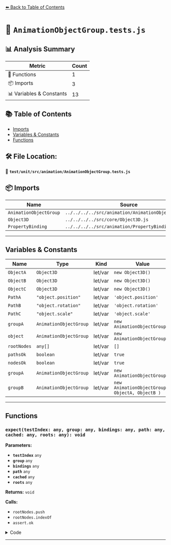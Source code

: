 [⬅️ Back to Table of Contents](../../../../index.md)

# 📄 `AnimationObjectGroup.tests.js`

## 📊 Analysis Summary

| Metric | Count |
|--------|-------|
| 🔧 Functions | 1 |
| 📦 Imports | 3 |
| 📊 Variables & Constants | 13 |

## 📚 Table of Contents

- [Imports](#imports)
- [Variables & Constants](#variables-constants)
- [Functions](#functions)

## 🛠️ File Location:
📂 **`test/unit/src/animation/AnimationObjectGroup.tests.js`**

## 📦 Imports

| Name | Source |
|------|--------|
| `AnimationObjectGroup` | `../../../../src/animation/AnimationObjectGroup.js` |
| `Object3D` | `../../../../src/core/Object3D.js` |
| `PropertyBinding` | `../../../../src/animation/PropertyBinding.js` |


---

## Variables & Constants

| Name | Type | Kind | Value | Exported |
|------|------|------|-------|----------|
| `ObjectA` | `Object3D` | let/var | `new Object3D()` | ✗ |
| `ObjectB` | `Object3D` | let/var | `new Object3D()` | ✗ |
| `ObjectC` | `Object3D` | let/var | `new Object3D()` | ✗ |
| `PathA` | `"object.position"` | let/var | `'object.position'` | ✗ |
| `PathB` | `"object.rotation"` | let/var | `'object.rotation'` | ✗ |
| `PathC` | `"object.scale"` | let/var | `'object.scale'` | ✗ |
| `groupA` | `AnimationObjectGroup` | let/var | `new AnimationObjectGroup()` | ✗ |
| `object` | `AnimationObjectGroup` | let/var | `new AnimationObjectGroup()` | ✗ |
| `rootNodes` | `any[]` | let/var | `[]` | ✗ |
| `pathsOk` | `boolean` | let/var | `true` | ✗ |
| `nodesOk` | `boolean` | let/var | `true` | ✗ |
| `groupA` | `AnimationObjectGroup` | let/var | `new AnimationObjectGroup()` | ✗ |
| `groupB` | `AnimationObjectGroup` | let/var | `new AnimationObjectGroup( ObjectA, ObjectB )` | ✗ |


---

## Functions

### `expect(testIndex: any, group: any, bindings: any, path: any, cached: any, roots: any): void`

**Parameters:**

- **`testIndex`** `any`
- **`group`** `any`
- **`bindings`** `any`
- **`path`** `any`
- **`cached`** `any`
- **`roots`** `any`

**Returns:** `void`

**Calls:**

- `rootNodes.push`
- `rootNodes.indexOf`
- `assert.ok`

<details><summary>Code</summary>

```typescript
function expect( testIndex, group, bindings, path, cached, roots ) {

				var rootNodes = [], pathsOk = true, nodesOk = true;

				for ( var i = group.nCachedObjects_, n = bindings.length; i !== n; ++ i ) {

					if ( bindings[ i ].path !== path ) pathsOk = false;
					rootNodes.push( bindings[ i ].rootNode );

				}

				for ( var i = 0, n = roots.length; i !== n; ++ i ) {

					if ( rootNodes.indexOf( roots[ i ] ) === - 1 ) nodesOk = false;

				}

				assert.ok( pathsOk, QUnit.testIndex + ' paths' );
				assert.ok( nodesOk, QUnit.testIndex + ' nodes' );
				assert.ok( group.nCachedObjects_ === cached, QUnit.testIndex + ' cache size' );
				assert.ok( bindings.length - group.nCachedObjects_ === roots.length, QUnit.testIndex + ' object count' );

			}
```
</details>


---